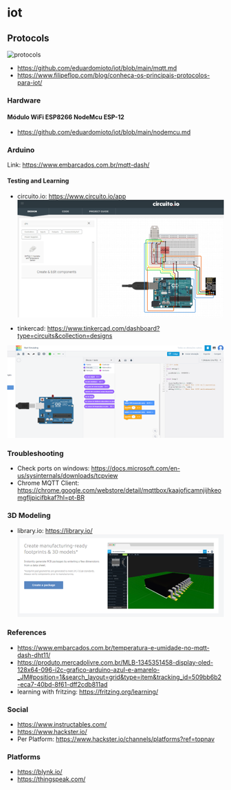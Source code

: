 # iot

## Protocols

![protocols](docs/images/protocols.PNG)

- https://github.com/eduardomioto/iot/blob/main/mqtt.md
- https://www.filipeflop.com/blog/conheca-os-principais-protocolos-para-iot/

### Hardware 

#### Módulo WiFi ESP8266 NodeMcu ESP-12

- https://github.com/eduardomioto/iot/blob/main/nodemcu.md

### Arduino

Link: https://www.embarcados.com.br/mqtt-dash/

#### Testing and Learning

- circuito.io: https://www.circuito.io/app
![circuito_io](docs/images/circuito_io.PNG)

- tinkercad: https://www.tinkercad.com/dashboard?type=circuits&collection=designs

![tinkercad](docs/images/tinkercad.PNG)

### Troubleshooting

- Check ports on windows: https://docs.microsoft.com/en-us/sysinternals/downloads/tcpview
- Chrome MQTT Client: https://chrome.google.com/webstore/detail/mqttbox/kaajoficamnjijhkeomgfljpicifbkaf?hl=pt-BR

### 3D Modeling

- library.io: https://library.io/
![library_io](docs/images/library_io.png)

### References 

- https://www.embarcados.com.br/temperatura-e-umidade-no-mqtt-dash-dht11/
- https://produto.mercadolivre.com.br/MLB-1345351458-display-oled-128x64-096-i2c-grafico-arduino-azul-e-amarelo-_JM#position=1&search_layout=grid&type=item&tracking_id=509bb6b2-eca7-40bd-8f61-dff2cdb811ad
- learning with fritzing: https://fritzing.org/learning/

### Social 

- https://www.instructables.com/
- https://www.hackster.io/
- Per Platform: https://www.hackster.io/channels/platforms?ref=topnav

### Platforms
- https://blynk.io/
- https://thingspeak.com/
